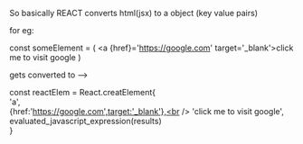 So basically REACT converts html(jsx) to a object (key value pairs)

for eg: 

const someElement = (
<a {href}='https://google.com' target='_blank'>click me to visit google</a>
)

gets converted to -->

const reactElem = React.creatElement{
     <br />
    'a',<br />
    {href:'https://google.com',target:'_blank'},<br />
    'click me to visit google',<br />
     evaluated_javascript_expression(results)<br />
}
